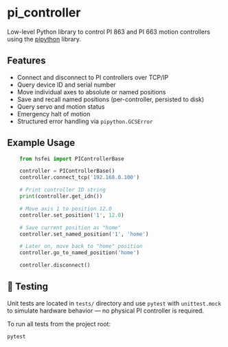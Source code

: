 # pi_controller

Low-level Python library to control PI 863 and PI 663 motion controllers using the [pipython](https://pypi.org/project/pipython/) library.

## Features
- Connect and disconnect to PI controllers over TCP/IP
- Query device ID and serial number
- Move individual axes to absolute or named positions
- Save and recall named positions (per-controller, persisted to disk)
- Query servo and motion status
- Emergency halt of motion
- Structured error handling via `pipython.GCSError`

## Example Usage
```python
    from hsfei import PIControllerBase

    controller = PIControllerBase()
    controller.connect_tcp('192.168.0.100')

    # Print controller ID string
    print(controller.get_idn())

    # Move axis 1 to position 12.0
    controller.set_position('1', 12.0)

    # Save current position as "home"
    controller.set_named_position('1', 'home')

    # Later on, move back to "home" position
    controller.go_to_named_position('home')

    controller.disconnect()
```

## 🧪 Testing
Unit tests are located in `tests/` directory and use `pytest` with `unittest.mock` to simulate hardware behavior — no physical PI controller is required.

To run all tests from the project root:

```bash
pytest
```